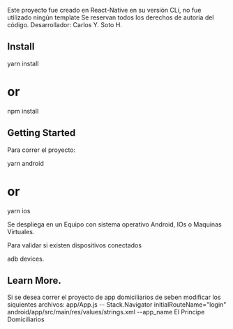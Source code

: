Este proyecto fue creado en React-Native en su versión CLi, no fue utilizado ningún template
Se reservan todos los derechos de autoria del código.
Desarrollador: Carlos Y. Soto H.

## Install

yarn install

# or

npm install

## Getting Started

Para correr el proyecto:

yarn android

# or

yarn ios

Se despliega en un Equipo con sistema operativo Android, IOs o Maquinas Virtuales.

Para validar si existen dispositivos conectados

adb devices.

## Learn More.

Si se desea correr el proyecto de app domiciliarios de seben modificar los siquientes archivos:
app/App.js -- Stack.Navigator initialRouteName="login"
android/app/src/main/res/values/strings.xml --app_name El Principe Domiciliarios
